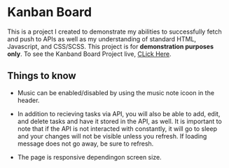 # Kanban Board

This is a project I created to demonstrate my abilities to successfully fetch and push to APIs as well as my understanding of standard HTML, Javascript, and CSS/SCSS. This project is for **demonstration purposes only**. To see the Kanband Board Project live, [CLick Here](https://nac0512.github.io/Kanban-Project/).

## Things to know

* Music can be enabled/disabled by using the music note icoon in the header. 

* In addition to recieving tasks via API, you will also be able to add, edit, and delete tasks and have it stored in the API, as well. It is important to note that if the API is not interacted with constantly, it will go to sleep and your changes will not be visible unless you refresh. If loading message does not go away, be sure to refresh. 

* The page is responsive dependingon screen size. 